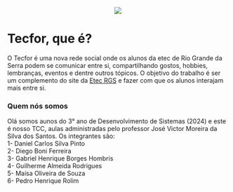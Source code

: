 <p align="center">
  <img src="https://github.com/DanielC-007/Tecfor/assets/140892651/93be0b60-24be-4e30-a090-c3048b12da93">
</p>

# Tecfor, que é?
O Tecfor é uma nova rede social onde os alunos da etec de Rio Grande da Serra podem se comunicar entre si, compartilhando gostos, hobbies, lembranças, eventos e dentre outros tópicos.
O objetivo do trabalho é ser um complemento do site da [Etec RGS](https://etecrgs.com.br/) e fazer com que os alunos interajam mais entre si.

### Quem nós somos
Olá somos aunos do 3° ano de Desenvolvimento de Sistemas (2024) e este é nosso TCC, aulas administradas pelo professor José Victor Moreira da Silva dos Santos. Os integrantes são:<br>
1- Daniel Carlos Silva Pinto <br>
2- Diego Boni Ferreira <br>
3- Gabriel Henrique Borges Hombris <br>
4- Guilherme Almeida Rodrigues <br>
5- Maísa Oliveira de Souza <br>
6- Pedro Henrique Rolim <br>